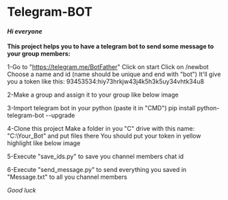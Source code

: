 # Telegram-BOT
#### *Hi everyone*

**This project helps you to have a telegram bot to send some message to your group members:**

1-Go to "https://telegram.me/BotFather"
Click on start 
Click on /newbot
Choose a name and id (name should be unique and end with "bot")
It'll give you a token like this:
93453534:hiy73hrkjw43j4k5h3k5uy34vhtk34u8

2-Make a group and assign it to your group like below image
 
3-Import telegram bot in your python (paste it in "CMD")
	pip install python-telegram-bot --upgrade

4-Clone this project
	Make a folder in you "C" drive with this name: "C:\Your_Bot" and put files there
	You should put your token in yellow highlight like below image
 

5-Execute "save_ids.py" to save you channel members chat id

6-Execute "send_message.py" to send everything you saved in "Message.txt" to all you channel members

*Good luck*
